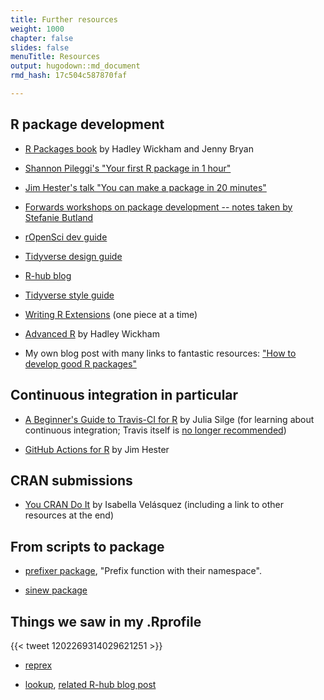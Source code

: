 ```yaml
---
title: Further resources
weight: 1000
chapter: false
slides: false
menuTitle: Resources
output: hugodown::md_document
rmd_hash: 17c504c587870faf

---
```


## R package development

-   [R Packages book](https://r-pkgs.org) by Hadley Wickham and Jenny Bryan

-   [Shannon Pileggi's "Your first R package in 1 hour"](https://www.pipinghotdata.com/posts/2020-10-25-your-first-r-package-in-1-hour/)

-   [Jim Hester's talk "You can make a package in 20 minutes"](https://www.jimhester.com/talk/2018-rsc-r-pkgs/)

-   [Forwards workshops on package development -- notes taken by Stefanie Butland](https://github.com/stefaniebutland/pkg-dev-notes)

-   [rOpenSci dev guide](https://devguide.ropensci.org)

-   [Tidyverse design guide](https://design.tidyverse.org/)

-   [R-hub blog](https://blog.r-hub.io)

-   [Tidyverse style guide](https://style.tidyverse.org/)

-   [Writing R Extensions](https://cran.r-project.org/doc/manuals/R-exts.html) (one piece at a time)

-   [Advanced R](https://adv-r.hadley.nz/) by Hadley Wickham

-   My own blog post with many links to fantastic resources: ["How to develop good R packages"](http://www.masalmon.eu/2017/12/11/goodrpackages/)

## Continuous integration in particular

-   [A Beginner's Guide to Travis-CI for R](https://juliasilge.com/blog/beginners-guide-to-travis/) by Julia Silge (for learning about continuous integration; Travis itself is [no longer recommended](https://ropensci.org/blog/2020/11/19/moving-away-travis/))

-   [GitHub Actions for R](https://www.jimhester.com/talk/2020-rsc-github-actions/) by Jim Hester

## CRAN submissions

-   [You CRAN Do It](https://ivelasq.rbind.io/blog/you-cran-do-it/) by Isabella Velásquez (including a link to other resources at the end)

## From scripts to package

-   [prefixer package](https://github.com/dreamRs/prefixer), "Prefix function with their namespace".

-   [sinew package](https://yonicd.github.io/sinew/articles/motivation.html)

## Things we saw in my .Rprofile

{{< tweet 1202269314029621251 >}}

-   [reprex](https://reprex.tidyverse.org/)

-   [lookup](https://github.com/jimhester/lookup#readme), [related R-hub blog post](https://blog.r-hub.io/2019/05/14/read-the-source/)

